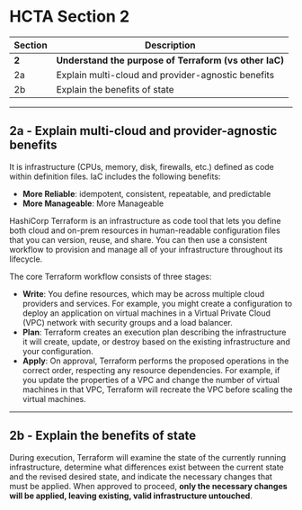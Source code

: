 # HCTA Section 2

Section | Description |
------- | ----------- |  
**2**	| **Understand the purpose of Terraform (vs other IaC)**
2a	| Explain multi-cloud and provider-agnostic benefits
2b	| Explain the benefits of state

---  

## 2a	- Explain multi-cloud and provider-agnostic benefits

It is infrastructure (CPUs, memory, disk, firewalls, etc.) defined as code within definition files.
IaC includes the following benefits:
- **More Reliable**: idempotent, consistent, repeatable, and predictable
- **More Manageable**: More Manageable


HashiCorp Terraform is an infrastructure as code tool that lets you define both cloud and on-prem resources in human-readable configuration files that you can version, reuse, and share. You can then use a consistent workflow to provision and manage all of your infrastructure throughout its lifecycle. 

The core Terraform workflow consists of three stages:
- **Write**: You define resources, which may be across multiple cloud providers and services. For example, you might create a configuration to deploy an application on virtual machines in a Virtual Private Cloud (VPC) network with security groups and a load balancer.
- **Plan**: Terraform creates an execution plan describing the infrastructure it will create, update, or destroy based on the existing infrastructure and your configuration.
- **Apply**: On approval, Terraform performs the proposed operations in the correct order, respecting any resource dependencies. For example, if you update the properties of a VPC and change the number of virtual machines in that VPC, Terraform will recreate the VPC before scaling the virtual machines.


---  

## 2b	- Explain the benefits of state

During execution, Terraform will examine the state of the currently running infrastructure, determine what differences exist between the current state and the revised desired state, and indicate the necessary changes that must be applied. When approved to proceed, **only the necessary changes will be applied, leaving existing, valid infrastructure untouched**.

